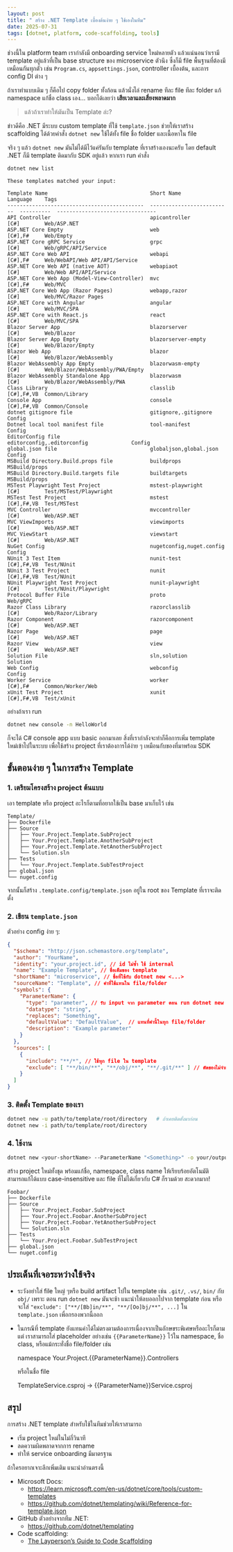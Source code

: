 ```yaml
---
layout: post
title: " สร้าง .NET Template เบื้องต้นง่าย ๆ ใช้เองในทีม"
date: 2025-07-31
tags: [dotnet, platform, code-scaffolding, tools]
---
```


ช่วงนี้ใน platform team เรากำลังมี onboarding service ใหม่หลายตัว แล้วแน่นอนว่าเรามี template อยู่แล้วที่เป็น base structure ของ microservice ตัวนึง ซึ่งก็มี file พื้นฐานที่ต้องมีเหมือนกันทุกตัว เช่น `Program.cs`, `appsettings.json`, controller เบื้องต้น, และการ config DI ต่าง ๆ  

ถ้าเราทำแบบเดิม ๆ ก็คือไป copy folder ทั้งก้อน แล้วนั่งไล่ rename ทีละ file ทีละ folder แก้ namespace แก้ชื่อ class เอง... บอกได้เลยว่า **เสียเวลาและเสี่ยงพลาดมาก**

> แล้วถ้าเราทำให้มันเป็น Template ล่ะ?

ข่าวดีคือ .NET มีระบบ custom template ที่ใช้ `template.json` ช่วยให้เราสร้าง scaffolding ได้ด้วยคำสั่ง `dotnet new` ใช้ได้ทั้ง file ชื่อ folder และเนื้อหาใน file  

จริง ๆ แล้ว `dotnet new` มันไม่ได้มีไว้แค่รันกับ template ที่เราสร้างเองนะครับ โดย default .NET ก็มี template ติดมากับ SDK อยู่แล้ว หากเรา run คำสั่ง

```bash
dotnet new list
```

```
These templates matched your input: 

Template Name                                 Short Name                  Language    Tags                            
--------------------------------------------  --------------------------  ----------  --------------------------------
API Controller                                apicontroller               [C#]        Web/ASP.NET                     
ASP.NET Core Empty                            web                         [C#],F#     Web/Empty                       
ASP.NET Core gRPC Service                     grpc                        [C#]        Web/gRPC/API/Service            
ASP.NET Core Web API                          webapi                      [C#],F#     Web/WebAPI/Web API/API/Service  
ASP.NET Core Web API (native AOT)             webapiaot                   [C#]        Web/Web API/API/Service         
ASP.NET Core Web App (Model-View-Controller)  mvc                         [C#],F#     Web/MVC                         
ASP.NET Core Web App (Razor Pages)            webapp,razor                [C#]        Web/MVC/Razor Pages             
ASP.NET Core with Angular                     angular                     [C#]        Web/MVC/SPA                     
ASP.NET Core with React.js                    react                       [C#]        Web/MVC/SPA                     
Blazor Server App                             blazorserver                [C#]        Web/Blazor                      
Blazor Server App Empty                       blazorserver-empty          [C#]        Web/Blazor/Empty                
Blazor Web App                                blazor                      [C#]        Web/Blazor/WebAssembly          
Blazor WebAssembly App Empty                  blazorwasm-empty            [C#]        Web/Blazor/WebAssembly/PWA/Empty
Blazor WebAssembly Standalone App             blazorwasm                  [C#]        Web/Blazor/WebAssembly/PWA      
Class Library                                 classlib                    [C#],F#,VB  Common/Library                  
Console App                                   console                     [C#],F#,VB  Common/Console                  
dotnet gitignore file                         gitignore,.gitignore                    Config                          
Dotnet local tool manifest file               tool-manifest                           Config                          
EditorConfig file                             editorconfig,.editorconfig              Config                          
global.json file                              globaljson,global.json                  Config                                                                   
MSBuild Directory.Build.props file            buildprops                              MSBuild/props                   
MSBuild Directory.Build.targets file          buildtargets                            MSBuild/props                   
MSTest Playwright Test Project                mstest-playwright           [C#]        Test/MSTest/Playwright          
MSTest Test Project                           mstest                      [C#],F#,VB  Test/MSTest                     
MVC Controller                                mvccontroller               [C#]        Web/ASP.NET                     
MVC ViewImports                               viewimports                 [C#]        Web/ASP.NET                     
MVC ViewStart                                 viewstart                   [C#]        Web/ASP.NET                     
NuGet Config                                  nugetconfig,nuget.config                Config                          
NUnit 3 Test Item                             nunit-test                  [C#],F#,VB  Test/NUnit                      
NUnit 3 Test Project                          nunit                       [C#],F#,VB  Test/NUnit                      
NUnit Playwright Test Project                 nunit-playwright            [C#]        Test/NUnit/Playwright           
Protocol Buffer File                          proto                                   Web/gRPC                        
Razor Class Library                           razorclasslib               [C#]        Web/Razor/Library               
Razor Component                               razorcomponent              [C#]        Web/ASP.NET                     
Razor Page                                    page                        [C#]        Web/ASP.NET                     
Razor View                                    view                        [C#]        Web/ASP.NET                     
Solution File                                 sln,solution                            Solution                        
Web Config                                    webconfig                               Config                          
Worker Service                                worker                      [C#],F#     Common/Worker/Web               
xUnit Test Project                            xunit                       [C#],F#,VB  Test/xUnit                      
```

อย่างถ้าเรา run

```bash
dotnet new console -n HelloWorld
```

ก็จะได้ C# console app แบบ basic ออกมาเลย สิ่งที่เรากำลังจะทำก็คือการเพิ่ม template ใหม่เข้าไปในระบบ เพื่อใช้สร้าง project ที่เราต้องการได้ง่าย ๆ เหมือนกับของที่มาพร้อม SDK

## ขั้นตอนง่าย ๆ ในการสร้าง Template

### 1. เตรียมโครงสร้าง project ต้นแบบ

เอา template หรือ project อะไรก็ตามที่อยากใช้เป็น base มาเก็บไว้ เช่น

```
Template/
├── Dockerfile
├── Source
│   ├── Your.Project.Template.SubProject
│   ├── Your.Project.Template.AnotherSubProject
│   ├── Your.Project.Template.YetAnotherSubProject
│   └── Solution.sln
├── Tests
│   └── Your.Project.Template.SubTestProject
├── global.json
└── nuget.config
```

จากนั้นก็สร้าง `.template.config/template.json` อยู่ใน root ของ Template ที่เราจะติดตั้ง

### 2. เขียน `template.json`

ตัวอย่าง config ง่าย ๆ:

```json
{
  "$schema": "http://json.schemastore.org/template",
  "author": "YourName",
  "identity": "your.project.id", // id ไม่ซ้ำ ใช้ internal
  "name": "Example Template", // ชื่อเต็มของ template
  "shortName": "microservice", // ชื่อที่ใช้กับ dotnet new <...>
  "sourceName": "Template", // คำที่ใช้แทนใน file/folder
  "symbols": {
    "ParameterName": {
      "type": "parameter", // รับ input จาก parameter ตอน run dotnet new
      "datatype": "string",
      "replaces": "Something",
      "defaultValue": "DefaultValue",  // แทนที่คำนี้ในทุก file/folder
      "description": "Example parameter"
    }
  },
  "sources": [
    {
      "include": "**/*", // ใช้ทุก file ใน template
      "exclude": [ "**/bin/**", "**/obj/**", "**/.git/**" ] // ตัดของไม่จำเป็น
    }
  ]
}
```

### 3. ติดตั้ง Template ของเรา

```bash
dotnet new -u path/to/template/root/directory   # ถ้าเคยติดตั้งมาก่อน
dotnet new -i path/to/template/root/directory
```

### 4. ใช้งาน

```bash
dotnet new <your-shortName> --ParameterName "<Something>" -o your/output/directory
```

สร้าง project ใหม่ทั้งชุด พร้อมแก้ชื่อ, namespace, class name ให้เรียบร้อยอัตโนมัติ สามารถแก้ได้แบบ case-insensitive และ file ที่ไม่ได้เกี่ยวกับ C# ก็รวมด้วย สะดวกมาก!

```
Foobar/
├── Dockerfile
├── Source
│   ├── Your.Project.Foobar.SubProject
│   ├── Your.Project.Foobar.AnotherSubProject
│   ├── Your.Project.Foobar.YetAnotherSubProject
│   └── Solution.sln
├── Tests
│   └── Your.Project.Foobar.SubTestProject
├── global.json
└── nuget.config
```

## ประเด็นที่เจอระหว่างใช้จริง

* ระวังอย่าใส่ file ใหญ่ ๆหรือ build artifact ไปใน template เช่น `.git/`, `.vs/`,  `bin/` กับ `obj/` เพราะ ตอน run `dotnet new` มันจะช้า แนะนำให้ลบออกไปจาก template ก่อน หรือจะใส่ `"exclude": ["**/[Bb]in/**", "**/[Oo]bj/**", ...]` ใน `template.json` เพื่อกรองพวกนี้ออก

* ในกรณีที่ template ยังแทนค่าได้ไม่ตรงตามต้องการเนื่องจากเป็นอักษขระพิเศษหรืออะไรก็ตามแต่ เราสามารถใส่ placeholder อย่างเช่น `{{ParameterName}}` ไว้ใน namespace, ชื่อ class, หรือแม้กระทั่งชื่อ file/folder เช่น

    namespace Your.Project.&#123;&#123;ParameterName&#125;&#125;.Controllers


    หรือในชื่อ file

    TemplateService.csproj -> &#123;&#123;ParameterName&#125;&#125;Service.csproj

## สรุป
การสร้าง .NET template สำหรับใช้ในทีมช่วยให้เราสามารถ

* เริ่ม project ใหม่ในไม่กี่วินาที
* ลดความผิดพลาดจากการ rename
* ทำให้ service onboarding มีมาตรฐาน

ถ้าใครอยากเจาะลึกเพิ่มเติม แนะนำอ่านตรงนี้

* Microsoft Docs:
  * <https://learn.microsoft.com/en-us/dotnet/core/tools/custom-templates>
  * <https://github.com/dotnet/templating/wiki/Reference-for-template.json>
* GitHub ตัวอย่างจากทีม .NET:
  * <https://github.com/dotnet/templating>
* Code scaffolding:
  * [The Layperson’s Guide to Code Scaffolding](https://medium.com/nontechcompany/the-laypersons-guide-to-code-scaffolding-750aa299e904)